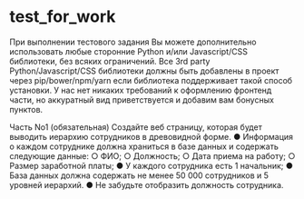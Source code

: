 # test_for_work

При выполнении тестового задания Вы можете дополнительно использовать любые
сторонние Python и/или Javascript/CSS библиотеки, без всяких ограничений. Все 3rd
party Python/Javascript/CSS библиотеки должны быть добавлены в проект через
pip/bower/npm/yarn если библиотека поддерживает такой способ установки. У нас
нет никаких требований к оформлению фронтенд части, но аккуратный вид
приветствуется и добавим вам бонусных пунктов.

Часть No1 (обязательная)
Создайте веб страницу, которая будет выводить иерархию сотрудников в
древовидной форме.
  ● Информация о каждом сотруднике должна храниться в базе данных и
содержать следующие данные:
  ○ ФИО;
  ○ Должность;
  ○ Дата приема на работу;
  ○ Размер заработной платы;
  ● У каждого сотрудника есть 1 начальник;
  ● База данных должна содержать не менее 50 000 сотрудников и 5 уровней
иерархий.
  ● Не забудьте отобразить должность сотрудника.
